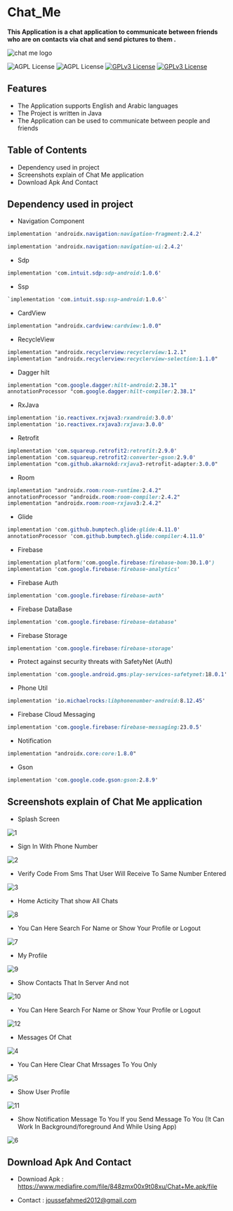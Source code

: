 # Chat_Me

**This Application is a chat application to communicate between friends who are on contacts via chat and send pictures to them .**

![chat me logo](https://user-images.githubusercontent.com/99625111/173168729-f88f6cab-942e-4d1f-8cf9-a681c79fffac.PNG)

![AGPL License](https://img.shields.io/badge/AndroidStudio-blue.svg) 
![AGPL License](https://img.shields.io/badge/Java-blue.svg) 
[![GPLv3 License](https://img.shields.io/badge/minSdk-21-green.svg)](https://opensource.org/licenses/)
[![GPLv3 License](https://img.shields.io/badge/targetSdk-32-yellow.svg)](https://opensource.org/licenses/)


## Features

- The Application supports English and Arabic languages
- The Project is written in Java
- The Application can be used to communicate between people and friends


## Table of Contents

- Dependency used in project
- Screenshots explain of Chat Me application
- Download Apk And Contact


## Dependency used in project

- Navigation Component

```css
implementation 'androidx.navigation:navigation-fragment:2.4.2'

implementation 'androidx.navigation:navigation-ui:2.4.2'
```

- Sdp

```css
implementation 'com.intuit.sdp:sdp-android:1.0.6'
```

- Ssp

```css
`implementation 'com.intuit.ssp:ssp-android:1.0.6'`
```

- CardView

```css
implementation "androidx.cardview:cardview:1.0.0"
```

- RecycleView

```css
implementation "androidx.recyclerview:recyclerview:1.2.1"
implementation "androidx.recyclerview:recyclerview-selection:1.1.0"
```

- Dagger hilt

```css
implementation "com.google.dagger:hilt-android:2.38.1"
annotationProcessor "com.google.dagger:hilt-compiler:2.38.1"
```

- RxJava

```css
implementation 'io.reactivex.rxjava3:rxandroid:3.0.0'
implementation 'io.reactivex.rxjava3:rxjava:3.0.0'
```

- Retrofit

```css
implementation 'com.squareup.retrofit2:retrofit:2.9.0'
implementation 'com.squareup.retrofit2:converter-gson:2.9.0'
implementation "com.github.akarnokd:rxjava3-retrofit-adapter:3.0.0"
```

- Room
 
 ```css
implementation "androidx.room:room-runtime:2.4.2"
annotationProcessor "androidx.room:room-compiler:2.4.2"
implementation "androidx.room:room-rxjava3:2.4.2"
```

- Glide

```css
implementation 'com.github.bumptech.glide:glide:4.11.0'
annotationProcessor 'com.github.bumptech.glide:compiler:4.11.0'
```

- Firebase

```css
implementation platform('com.google.firebase:firebase-bom:30.1.0')
implementation 'com.google.firebase:firebase-analytics'
```


- Firebase Auth

```css
implementation 'com.google.firebase:firebase-auth'
```
    
- Firebase DataBase

```css
implementation 'com.google.firebase:firebase-database'
```

- Firebase Storage

```css
implementation 'com.google.firebase:firebase-storage'
```

- Protect against security threats with SafetyNet (Auth)

```css
implementation 'com.google.android.gms:play-services-safetynet:18.0.1'    
```    

- Phone Util

```css
implementation 'io.michaelrocks:libphonenumber-android:8.12.45'    
```

- Firebase Cloud Messaging

```css
implementation 'com.google.firebase:firebase-messaging:23.0.5'
```

- Notification

 ```css
implementation "androidx.core:core:1.8.0"
```
- Gson

```css
implementation 'com.google.code.gson:gson:2.8.9'
```


## Screenshots explain of Chat Me application

- Splash Screen

![1](https://user-images.githubusercontent.com/99625111/173169714-a5deef05-36c0-4f2e-a8ac-5784351ac3c6.png)


- Sign In With Phone Number

![2](https://user-images.githubusercontent.com/99625111/173169743-fc828507-44d5-420e-a7b9-f74a67604de0.png)


- Verify Code From Sms That User Will Receive To Same Number Entered

![3](https://user-images.githubusercontent.com/99625111/173169797-62870c8d-9c3d-44c7-9c35-8b740043186f.png)


- Home Acticity That show All Chats

![8](https://user-images.githubusercontent.com/99625111/173169829-f588bf24-84db-4fc2-86fb-96d86c2ea581.jpg)


- You Can Here Search For Name or Show Your Profile or Logout

![7](https://user-images.githubusercontent.com/99625111/173169881-92b89f7e-b673-40db-ac17-eba52a66000c.jpg)


- My Profile

![9](https://user-images.githubusercontent.com/99625111/173169891-cd56789b-8a7c-4c0f-adf1-588caf1855fe.jpg)


- Show Contacts That In Server And not 

![10](https://user-images.githubusercontent.com/99625111/173169938-c392a795-d67a-41bb-aea7-049d3e03750c.jpg)


- You Can Here Search For Name or Show Your Profile or Logout

![12](https://user-images.githubusercontent.com/99625111/173169961-0b6f98a6-cd98-4e54-89e0-3103c34d66ad.jpg)


- Messages Of Chat

![4](https://user-images.githubusercontent.com/99625111/173169994-8dbcf840-92b3-400b-85ec-70dffa56dd95.png)


- You Can Here Clear Chat Mrssages To You Only

![5](https://user-images.githubusercontent.com/99625111/173170021-847d41af-e079-4341-9633-d8fe7ac2acbd.png)


- Show User Profile

![11](https://user-images.githubusercontent.com/99625111/173170051-bacfe903-4ede-4e6e-a354-56ff276e2c1a.jpg)


- Show Notification Message To You If you Send Message To You (It Can Work In Background/foreground And While Using App)

![6](https://user-images.githubusercontent.com/99625111/173170143-132d0634-9865-4d36-987f-ff7487c212d8.png)


## Download Apk And Contact

- Downioad Apk : https://www.mediafire.com/file/848zmx00x9t08xu/Chat+Me.apk/file

- Contact : joussefahmed2012@gmail.com
